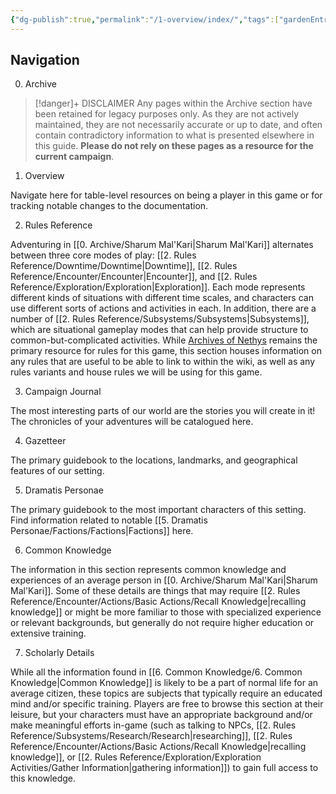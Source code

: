 ```yaml
---
{"dg-publish":true,"permalink":"/1-overview/index/","tags":["gardenEntry"],"noteIcon":""}
---
```








## Navigation

0.  Archive

> [!danger]+ DISCLAIMER
> Any pages within the Archive section have been retained for legacy purposes only. As they are not actively maintained, they are not necessarily accurate or up to date, and often contain contradictory information to what is presented elsewhere in this guide. **Please do not rely on these pages as a resource for the current campaign**. 

1. Overview 

Navigate here for table-level resources on being a player in this game or for tracking notable changes to the documentation.

2. Rules Reference 

Adventuring in [[0. Archive/Sharum Mal'Kari\|Sharum Mal'Kari]] alternates between three core modes of play: [[2. Rules Reference/Downtime/Downtime\|Downtime]], [[2. Rules Reference/Encounter/Encounter\|Encounter]], and [[2. Rules Reference/Exploration/Exploration\|Exploration]]. Each mode represents different kinds of situations with different time scales, and characters can use different sorts of actions and activities in each. In addition, there are a number of [[2. Rules Reference/Subsystems/Subsystems\|Subsystems]], which are situational gameplay modes that can help provide structure to common-but-complicated activities. While [Archives of Nethys](https://2e.aonprd.com/) remains the primary resource for rules for this game, this section houses information on any rules that are useful to be able to link to within the wiki, as well as any rules variants and house rules we will be using for this game. 

3. Campaign Journal 

The most interesting parts of our world are the stories you will create in it! The chronicles of your adventures will be catalogued here. 

4. Gazetteer 

The primary guidebook to the locations, landmarks, and geographical features of our setting. 

5. Dramatis Personae 

The primary guidebook to the most important characters of this setting. Find information related to notable [[5. Dramatis Personae/Factions/Factions\|Factions]] here. 

6. Common Knowledge 

The information in this section represents common knowledge and experiences of an average person in [[0. Archive/Sharum Mal'Kari\|Sharum Mal'Kari]]. Some of these details are things that may require [[2. Rules Reference/Encounter/Actions/Basic Actions/Recall Knowledge\|recalling knowledge]] or might be more familiar to those with specialized experience or relevant backgrounds, but generally do not require higher education or extensive training. 

7. Scholarly Details 

While all the information found in [[6. Common Knowledge/6. Common Knowledge\|Common Knowledge]] is likely to be a part of normal life for an average citizen, these topics are subjects that typically require an educated mind and/or specific training. Players are free to browse this section at their leisure, but your characters must have an appropriate background and/or make meaningful efforts in-game (such as talking to NPCs, [[2. Rules Reference/Subsystems/Research/Research\|researching]], [[2. Rules Reference/Encounter/Actions/Basic Actions/Recall Knowledge\|recalling knowledge]], or [[2. Rules Reference/Exploration/Exploration Activities/Gather Information\|gathering information]]) to gain full access to this knowledge. 